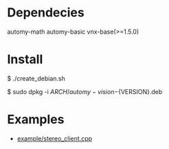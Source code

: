 # Dependecies

automy-math automy-basic vnx-base(>=1.5.0)

# Install

$ ./create_debian.sh

$ sudo dpkg -i ${ARCH}/automy-vision-${VERSION}.deb

# Examples

- [example/stereo_client.cpp](example/stereo_client.cpp)
